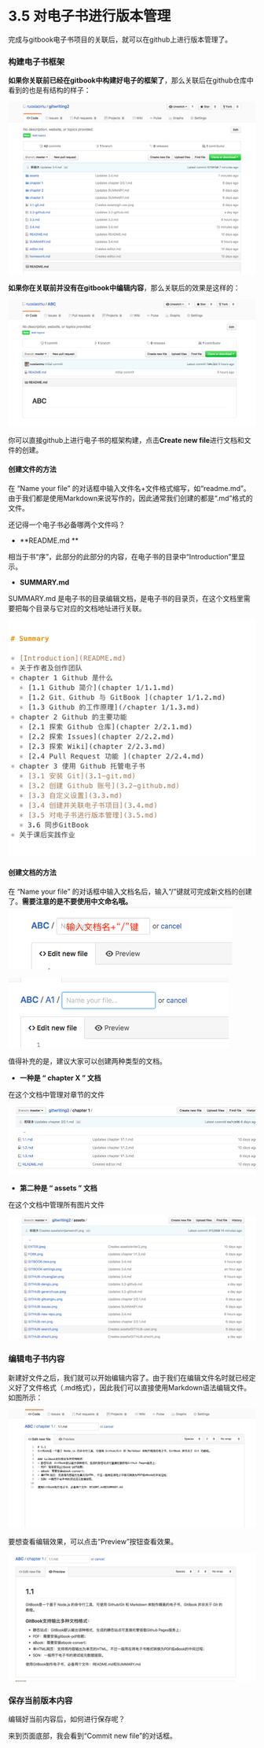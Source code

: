 




# 3.5 对电子书进行版本管理


完成与gitbook电子书项目的关联后，就可以在github上进行版本管理了。

### 构建电子书框架

**如果你关联前已经在gitbook中构建好电子的框架了**，那么关联后在github仓库中看到的也是有结构的样子：

![](/assets/guanlian4.png)

**如果你在关联前并没有在gitbook中编辑内容**，那么关联后的效果是这样的：

![](/assets/guanlian5.png)

你可以直接github上进行电子书的框架构建，点击**Create new file**进行文档和文件的创建。


#### 创建文件的方法

在 “Name your file” 的对话框中输入文件名+文件格式缩写，如“readme.md”。由于我们都是使用Markdown来说写作的，因此通常我们创建的都是“.md”格式的文件。

还记得一个电子书必备哪两个文件吗？

- **README.md **

相当于书“序”，此部分的此部分的内容，在电子书的目录中“Introduction”里显示。

- **SUMMARY.md**

SUMMARY.md 是电子书的目录编辑文档，是电子书的目录页，在这个文档里需要把每个目录与它对应的文档地址进行关联。

![](/assets/mul.png)

#### 创建文档的方法

在 “Name your file” 的对话框中输入文档名后，输入“/”键就可完成新文档的创建了。**需要注意的是不要使用中文命名哦。**
![](/assets/xinjianwend.png)

![](/assets/xinjianwend1.png)

值得补充的是，建议大家可以创建两种类型的文档。

- **一种是 “ chapter X ” 文档**

在这个文档中管理对章节的文件

![](/assets/chapter.png)



- **第二种是 “ assets ” 文档**

在这个文档中管理所有图片文件

![](/assets/assets.png)

### 编辑电子书内容

新建好文件之后，我们就可以开始编辑内容了。由于我们在编辑文件名时就已经定义好了文件格式（.md格式），因此我们可以直接使用Markdown语法编辑文件。如图所示：

![](/assets/bianji.png)

要想查看编辑效果，可以点击“Preview”按钮查看效果。

![](/assets/xiaog.png)

### 保存当前版本内容

编辑好当前内容后，如何进行保存呢？

来到页面底部，我会看到“Commit new file”的对话框。



